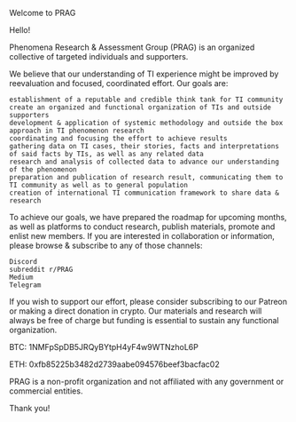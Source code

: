 Welcome to PRAG

Hello!

Phenomena Research & Assessment Group (PRAG) is an organized collective of targeted individuals and supporters.

We believe that our understanding of TI experience might be improved by reevaluation and focused, coordinated effort.
Our goals are:

    establishment of a reputable and credible think tank for TI community
    create an organized and functional organization of TIs and outside supporters
    development & application of systemic methodology and outside the box approach in TI phenomenon research
    coordinating and focusing the effort to achieve results
    gathering data on TI cases, their stories, facts and interpretations of said facts by TIs, as well as any related data
    research and analysis of collected data to advance our understanding of the phenomenon
    preparation and publication of research result, communicating them to TI community as well as to general population
    creation of international TI communication framework to share data & research

To achieve our goals, we have prepared the roadmap for upcoming months, as well as platforms to conduct research, publish materials, promote and enlist new members. If you are interested in collaboration or information, please browse & subscribe to any of those channels:

    Discord
    subreddit r/PRAG
    Medium
    Telegram

If you wish to support our effort, please consider subscribing to our Patreon or making a direct donation in crypto. Our materials and research will always be free of charge but funding is essential to sustain any functional organization.

BTC: 1NMFpSpDB5JRQyBYtpH4yF4w9WTNzhoL6P

ETH: 0xfb85225b3482d2739aabe094576beef3bacfac02

PRAG is a non-profit organization and not affiliated with any government or commercial entities.

Thank you!


